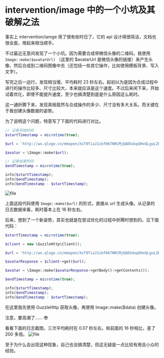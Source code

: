 # intervention/image 中的一个小坑及其破解之法

事实上 intervention/iamge 用了很有些时日了，它的 api 设计得很简洁，文档也很全面，用起来相当顺手。

不过最近无意间发现了一个小坑。因为需要合成带微信头像的二维码，我使用 `Image::make($avatarUrl)` （这里的 $avatarUrl 是微信头像的链接）来产生头像，然后合成到二维码图像中去（还包括一些其它操作，比如使用模板背景、写入文字）。

写完之后一运行，发现相当慢，平均耗时 23 秒左右。起初以为是因为合成过程中进行的操作比较多、尺寸比较大，本来就应该是这个速度。不过后来闲下来，开始试着优化，即使不能提升速度，至少也搞清楚到底是什么原因这么耗时。

这一通折腾下来，发现真相竟然与合成操作的多少、尺寸没有多大关系。而关键在于我创建头像数据的姿势。

为了说明这个问题，特意写了下面的代码进行对比。

```php
// 记录开始时间
$startTimestamp = microtime(true);

$url = 'http://wx.qlogo.cn/mmopen/XxT9TiaJ1ibf06TNRCMjQADS4opDHvQLguLZHpqkRlvuJYZicvJW4iaOalPsKIs0kpZ3F6864ZzibyObYiaucUQSrdp4pFTNDyIpxw/0';

$avatar = \Image::make($url);

// 记录结束时间
$endTimestamp = microtime(true);

info($startTimestamp);
info($endTimestamp);
info($endTimestamp - $startTimestamp);
```

![file](https://dn-phphub.qbox.me/uploads/images/201711/13/5342/Z2zuslLxtA.png)

上面这段代码使用 `Image::make($url)` 的形式，直接从 url 生成头像。从记录的日志数据来看，耗时基本上在 16 秒左右。

后来，想到了一个新姿势，其实也就是在尝试优化的过程中折腾时想到的。见下面代码：

```php
$startTimestamp = microtime(true);

$client = new \GuzzleHttp\Client();

$url = 'http://wx.qlogo.cn/mmopen/XxT9TiaJ1ibf06TNRCMjQADS4opDHvQLguLZHpqkRlvuJYZicvJW4iaOalPsKIs0kpZ3F6864ZzibyObYiaucUQSrdp4pFTNDyIpxw/0';

$avatarResponse = $client->get($url);

$avatar = \Image::make($avatarResponse->getBody()->getContents());

$endTimestamp = microtime(true);

info($startTimestamp);
info($endTimestamp);
info($endTimestamp - $startTimestamp);
```

在这里我先使用 GuzzleHttp 获取头像，再使用 Image::make($data) 创建头像。

注意，要高潮了…… :sunglasses:

看看下面的日志截图，三次平均耗时在 0.07 秒左右，和前面的 16 秒相比，差了 200 多倍。
![file](https://dn-phphub.qbox.me/uploads/images/201711/13/5342/Zp6xM8DQxB.png)

至于为什么会出现这种现象，自己也没搞清楚，但这无疑是一点比较有用且小众的经验。
